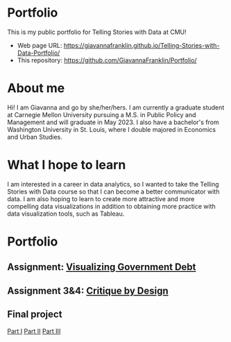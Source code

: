 # Portfolio
This is my public portfolio for Telling Stories with Data at CMU!  

- Web page URL: https://giavannafranklin.github.io/Telling-Stories-with-Data-Portfolio/
- This repository: https://github.com/GiavannaFranklin/Portfolio/

# About me
Hi! I am Giavanna and go by she/her/hers. I am currently a graduate student at Carnegie Mellon University pursuing a M.S. in Public Policy and Management and will graduate in May 2023. I also have a bachelor's from Washington University in St. Louis, where I double majored in Economics and Urban Studies. 

# What I hope to learn
I am interested in a career in data analytics, so I wanted to take the Telling Stories with Data course so that I can become a better communicator with data. I am also hoping to learn to create more attractive and more compelling data visualizations in addition to obtaining more practice with data visualization tools, such as Tableau. 

# Portfolio


## Assignment: [Visualizing Government Debt](visualizing-government-debt.md)


## Assignment 3&4: [Critique by Design](critique-by-design.md)


## Final project
[Part I](final-project-part-one.md)
[Part II](final-project-part-two.md)
[Part III](final-project-part-three.md)

